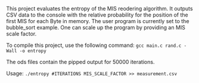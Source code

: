 This project evaluates the entropy of the MIS reodering algorithm. It outputs CSV data to the console with the relative probability for the position of the first MIS for each Byte in memory. The user program is currently set to the bubble_sort example. One can scale up the program by providing an MIS scale factor.

To compile this project, use the following command:
`gcc main.c rand.c -Wall -o entropy`

The ods files contain the pipped output for 50000 iterations.

Usage:
`./entropy #ITERATIONS MIS_SCALE_FACTOR >> measurement.csv`
